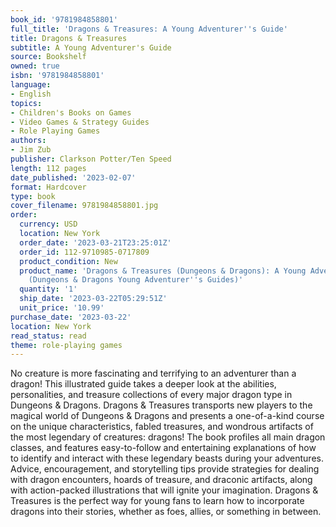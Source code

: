 ```yaml
---
book_id: '9781984858801'
full_title: 'Dragons & Treasures: A Young Adventurer''s Guide'
title: Dragons & Treasures
subtitle: A Young Adventurer's Guide
source: Bookshelf
owned: true
isbn: '9781984858801'
language:
- English
topics:
- Children's Books on Games
- Video Games & Strategy Guides
- Role Playing Games
authors:
- Jim Zub
publisher: Clarkson Potter/Ten Speed
length: 112 pages
date_published: '2023-02-07'
format: Hardcover
type: book
cover_filename: 9781984858801.jpg
order:
  currency: USD
  location: New York
  order_date: '2023-03-21T23:25:01Z'
  order_id: 112-9710985-0717809
  product_condition: New
  product_name: 'Dragons & Treasures (Dungeons & Dragons): A Young Adventurer''s Guide
    (Dungeons & Dragons Young Adventurer''s Guides)'
  quantity: '1'
  ship_date: '2023-03-22T05:29:51Z'
  unit_price: '10.99'
purchase_date: '2023-03-22'
location: New York
read_status: read
theme: role-playing games
---
```

No creature is more fascinating and terrifying to an adventurer than a dragon! This illustrated guide takes a deeper look at the abilities, personalities, and treasure collections of every major dragon type in Dungeons & Dragons.
Dragons & Treasures transports new players to the magical world of Dungeons & Dragons and presents a one-of-a-kind course on the unique characteristics, fabled treasures, and wondrous artifacts of the most legendary of creatures: dragons! The book profiles all main dragon classes, and features easy-to-follow and entertaining explanations of how to identify and interact with these legendary beasts during your adventures. Advice, encouragement, and storytelling tips provide strategies for dealing with dragon encounters, hoards of treasure, and draconic artifacts, along with action-packed illustrations that will ignite your imagination.
Dragons & Treasures is the perfect way for young fans to learn how to incorporate dragons into their stories, whether as foes, allies, or something in between.
